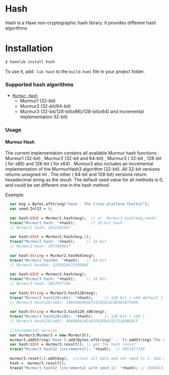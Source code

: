 # Hash

Hash is a Haxe non-cryptographic hash library. It provides different hash algorithms

# Installation
```bash
$ haxelib install hash
```

To use it, add `-lib hash` to the `build.hxml` file in your project folder.


### Supported hash algorithms

  * [`Murmur Hash`](#murmur-hash)
    * Murmur1 (32-bit)
    * Murmur2 (32-bit/64-bit)
    * Murmur3 (32-bit/128-bit(x86)/128-bit(x64) and incremental implementation 32-bit)

### Usage

#### Murmur Hash
The current implementation contains all available Murmur hash functions : Murmur1 (32-bit) , Murmur2 (32-bit and 64-bit) , Murmur3 ( 32-bit , 128-bit ( for x86)  and 128-bit ( for x64) . Murmur3 also includes an incremental implementation of the MurmurHash3 algorithm (32-bit).
All 32-bit versions returns unsigned int . The other ( 64-bit and 128-bit) versions return hexadecimal string as the result. The default seed value for all methods is 0, and could be set different one in the hash method.

Example:

```haxe
  var msg = Bytes.ofString("Haxe - The Cross-platform Toolkit");
  var seed:Int32 = 0;
  
  var hash:UInt = Murmur1.hash(msg);  // or  Murmur1.hash(msg,seed)
  trace("Murmur1 hash: "+hash);  	  // 32-bit hash
  // Murmur1 hash: 1632182447
  
  var hash:UInt = Murmur2.hash(msg,1);
  trace("Murmur2 hash: "+hash); 	// 32-bit 
  // Murmur2 hash: 2071049657
  
  var hash:String = Murmur2.hash64(msg);
  trace("Murmur2 hash64: "+hash); 	// 64-bit 
  // Murmur2 hash64: 12FED20572F06B95
  
  var hash:UInt = Murmur3.hash(msg);
  trace("Murmur3 hash: "+hash); 	// 32-bit 
  // Murmur3 hash: 3057977706
  
  var hash:String = Murmur3.hash128(msg);
  trace("Murmur3 hash128(x64): "+hash); 	// 128-bit ( x64 default ) 
  // Murmur3 hash128(x64): 140340D963D731CEEB16C0E96CB7F049
    
  var hash:String = Murmur3.hash128_x86(msg);
  trace("Murmur3 hash128(x86): "+hash); 	// 128-bit ( x86 ) 
  // Murmur3 hash128(x86): 49A00D924D1A7F82ED425272289BE8CF
  
  //incremental version
  var murmur3:Murmur3 = new Murmur3();
  murmur3.addString('Haxe').add(Bytes.ofString(' - ')).addString('The Cross-platform Toolkit'); //add string and bytes
  var hash:UInt = murmur3.result(); // get the hash result
  trace("Murmur3 hash32 (incremental): "+hash);  // 3057977706
  
  murmur3.reset(1).add(msg);  //clear all data and set seed to 1. Add msg
  hash =  murmur3.result();
  trace("Murmur3 hash32 (incremental with seed 1): "+hash); // 1030413113
  
```